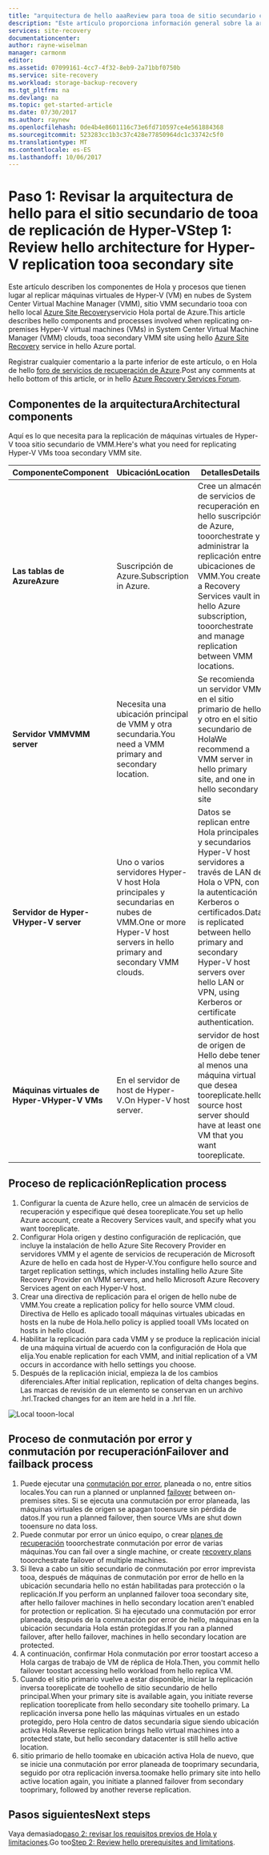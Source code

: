 ```yaml
---
title: "arquitectura de hello aaaReview para tooa de sitio secundario con Azure Site Recovery para la replicación Hyper-V | Documentos de Microsoft"
description: "Este artículo proporciona información general sobre la arquitectura de hello para la replicación de máquinas virtuales de Hyper-V tooa secundaria System Center VMM sitio local con Azure Site Recovery."
services: site-recovery
documentationcenter: 
author: rayne-wiselman
manager: carmonm
editor: 
ms.assetid: 07099161-4cc7-4f32-8eb9-2a71bbf0750b
ms.service: site-recovery
ms.workload: storage-backup-recovery
ms.tgt_pltfrm: na
ms.devlang: na
ms.topic: get-started-article
ms.date: 07/30/2017
ms.author: raynew
ms.openlocfilehash: 0de4b4e8601116c73e6fd710597ce4e561884368
ms.sourcegitcommit: 523283cc1b3c37c428e77850964dc1c33742c5f0
ms.translationtype: MT
ms.contentlocale: es-ES
ms.lasthandoff: 10/06/2017
---
```

# <a name="step-1-review-hello-architecture-for-hyper-v-replication-tooa-secondary-site"></a><span data-ttu-id="be220-103">Paso 1: Revisar la arquitectura de hello para el sitio secundario de tooa de replicación de Hyper-V</span><span class="sxs-lookup"><span data-stu-id="be220-103">Step 1: Review hello architecture for Hyper-V replication tooa secondary site</span></span>

<span data-ttu-id="be220-104">Este artículo describen los componentes de Hola y procesos que tienen lugar al replicar máquinas virtuales de Hyper-V (VM) en nubes de System Center Virtual Machine Manager (VMM), sitio VMM secundario tooa con hello local [Azure Site Recovery](site-recovery-overview.md)servicio Hola portal de Azure.</span><span class="sxs-lookup"><span data-stu-id="be220-104">This article describes hello components and processes involved when replicating on-premises Hyper-V virtual machines (VMs) in System Center Virtual Machine Manager (VMM) clouds, tooa secondary VMM site using hello [Azure Site Recovery](site-recovery-overview.md) service in hello Azure portal.</span></span>

<span data-ttu-id="be220-105">Registrar cualquier comentario a la parte inferior de este artículo, o en Hola de hello [foro de servicios de recuperación de Azure](https://social.msdn.microsoft.com/forums/azure/home?forum=hypervrecovmgr).</span><span class="sxs-lookup"><span data-stu-id="be220-105">Post any comments at hello bottom of this article, or in hello [Azure Recovery Services Forum](https://social.msdn.microsoft.com/forums/azure/home?forum=hypervrecovmgr).</span></span>



## <a name="architectural-components"></a><span data-ttu-id="be220-106">Componentes de la arquitectura</span><span class="sxs-lookup"><span data-stu-id="be220-106">Architectural components</span></span>

<span data-ttu-id="be220-107">Aquí es lo que necesita para la replicación de máquinas virtuales de Hyper-V tooa sitio secundario de VMM.</span><span class="sxs-lookup"><span data-stu-id="be220-107">Here's what you need for replicating Hyper-V VMs tooa secondary VMM site.</span></span>

<span data-ttu-id="be220-108">**Componente**</span><span class="sxs-lookup"><span data-stu-id="be220-108">**Component**</span></span> | <span data-ttu-id="be220-109">**Ubicación**</span><span class="sxs-lookup"><span data-stu-id="be220-109">**Location**</span></span> | <span data-ttu-id="be220-110">**Detalles**</span><span class="sxs-lookup"><span data-stu-id="be220-110">**Details**</span></span>
--- | --- | ---
<span data-ttu-id="be220-111">**Las tablas de Azure**</span><span class="sxs-lookup"><span data-stu-id="be220-111">**Azure**</span></span> | <span data-ttu-id="be220-112">Suscripción de Azure.</span><span class="sxs-lookup"><span data-stu-id="be220-112">Subscription in Azure.</span></span> | <span data-ttu-id="be220-113">Cree un almacén de servicios de recuperación en hello suscripción de Azure, tooorchestrate y administrar la replicación entre ubicaciones de VMM.</span><span class="sxs-lookup"><span data-stu-id="be220-113">You create a Recovery Services vault in hello Azure subscription, tooorchestrate and manage replication between VMM locations.</span></span>
<span data-ttu-id="be220-114">**Servidor VMM**</span><span class="sxs-lookup"><span data-stu-id="be220-114">**VMM server**</span></span> | <span data-ttu-id="be220-115">Necesita una ubicación principal de VMM y otra secundaria.</span><span class="sxs-lookup"><span data-stu-id="be220-115">You need a VMM primary and secondary location.</span></span> | <span data-ttu-id="be220-116">Se recomienda un servidor VMM en el sitio primario de hello y otro en el sitio secundario de Hola</span><span class="sxs-lookup"><span data-stu-id="be220-116">We recommend a VMM server in hello primary site, and one in hello secondary site</span></span> 
<span data-ttu-id="be220-117">**Servidor de Hyper-V**</span><span class="sxs-lookup"><span data-stu-id="be220-117">**Hyper-V server**</span></span> |  <span data-ttu-id="be220-118">Uno o varios servidores Hyper-V host Hola principales y secundarias en nubes de VMM.</span><span class="sxs-lookup"><span data-stu-id="be220-118">One or more Hyper-V host servers in hello primary and secondary VMM clouds.</span></span> | <span data-ttu-id="be220-119">Datos se replican entre Hola principales y secundarios Hyper-V host servidores a través de LAN de Hola o VPN, con la autenticación Kerberos o certificados.</span><span class="sxs-lookup"><span data-stu-id="be220-119">Data is replicated between hello primary and secondary Hyper-V host servers over hello LAN or VPN, using Kerberos or certificate authentication.</span></span>  
<span data-ttu-id="be220-120">**Máquinas virtuales de Hyper-V**</span><span class="sxs-lookup"><span data-stu-id="be220-120">**Hyper-V VMs**</span></span> | <span data-ttu-id="be220-121">En el servidor de host de Hyper-V.</span><span class="sxs-lookup"><span data-stu-id="be220-121">On Hyper-V host server.</span></span> | <span data-ttu-id="be220-122">servidor de host de origen de Hello debe tener al menos una máquina virtual que desea tooreplicate.</span><span class="sxs-lookup"><span data-stu-id="be220-122">hello source host server should have at least one VM that you want tooreplicate.</span></span>

## <a name="replication-process"></a><span data-ttu-id="be220-123">Proceso de replicación</span><span class="sxs-lookup"><span data-stu-id="be220-123">Replication process</span></span>

1. <span data-ttu-id="be220-124">Configurar la cuenta de Azure hello, cree un almacén de servicios de recuperación y especifique qué desea tooreplicate.</span><span class="sxs-lookup"><span data-stu-id="be220-124">You set up hello Azure account, create a Recovery Services vault, and specify what you want tooreplicate.</span></span>
2. <span data-ttu-id="be220-125">Configurar Hola origen y destino configuración de replicación, que incluye la instalación de hello Azure Site Recovery Provider en servidores VMM y el agente de servicios de recuperación de Microsoft Azure de hello en cada host de Hyper-V.</span><span class="sxs-lookup"><span data-stu-id="be220-125">You configure hello source and target replication settings, which includes installing hello Azure Site Recovery Provider on VMM servers, and hello Microsoft Azure Recovery Services agent on each Hyper-V host.</span></span>
3. <span data-ttu-id="be220-126">Crear una directiva de replicación para el origen de hello nube de VMM.</span><span class="sxs-lookup"><span data-stu-id="be220-126">You create a replication policy for hello source VMM cloud.</span></span> <span data-ttu-id="be220-127">Directiva de Hello es aplicado tooall máquinas virtuales ubicadas en hosts en la nube de Hola.</span><span class="sxs-lookup"><span data-stu-id="be220-127">hello policy is applied tooall VMs located on hosts in hello cloud.</span></span>
4. <span data-ttu-id="be220-128">Habilitar la replicación para cada VMM y se produce la replicación inicial de una máquina virtual de acuerdo con la configuración de Hola que elija.</span><span class="sxs-lookup"><span data-stu-id="be220-128">You enable replication for each VMM, and initial replication of a VM occurs in accordance with hello settings you choose.</span></span>
5. <span data-ttu-id="be220-129">Después de la replicación inicial, empieza la de los cambios diferenciales.</span><span class="sxs-lookup"><span data-stu-id="be220-129">After initial replication, replication of delta changes begins.</span></span> <span data-ttu-id="be220-130">Las marcas de revisión de un elemento se conservan en un archivo .hrl.</span><span class="sxs-lookup"><span data-stu-id="be220-130">Tracked changes for an item are held in a .hrl file.</span></span>


![Local tooon-local](./media/vmm-to-vmm-walkthrough-architecture/arch-onprem-onprem.png)

## <a name="failover-and-failback-process"></a><span data-ttu-id="be220-132">Proceso de conmutación por error y conmutación por recuperación</span><span class="sxs-lookup"><span data-stu-id="be220-132">Failover and failback process</span></span>

1. <span data-ttu-id="be220-133">Puede ejecutar una [conmutación por error](site-recovery-failover.md), planeada o no, entre sitios locales.</span><span class="sxs-lookup"><span data-stu-id="be220-133">You can run a planned or unplanned [failover](site-recovery-failover.md) between on-premises sites.</span></span> <span data-ttu-id="be220-134">Si se ejecuta una conmutación por error planeada, las máquinas virtuales de origen se apagan tooensure sin pérdida de datos.</span><span class="sxs-lookup"><span data-stu-id="be220-134">If you run a planned failover, then source VMs are shut down tooensure no data loss.</span></span>
2. <span data-ttu-id="be220-135">Puede conmutar por error un único equipo, o crear [planes de recuperación](site-recovery-create-recovery-plans.md) tooorchestrate conmutación por error de varias máquinas.</span><span class="sxs-lookup"><span data-stu-id="be220-135">You can fail over a single machine, or create [recovery plans](site-recovery-create-recovery-plans.md) tooorchestrate failover of multiple machines.</span></span>
4. <span data-ttu-id="be220-136">Si lleva a cabo un sitio secundario de conmutación por error imprevista tooa, después de máquinas de conmutación por error de hello en la ubicación secundaria hello no están habilitadas para protección o la replicación.</span><span class="sxs-lookup"><span data-stu-id="be220-136">If you perform an unplanned failover tooa secondary site, after hello failover machines in hello secondary location aren't enabled for protection or replication.</span></span> <span data-ttu-id="be220-137">Si ha ejecutado una conmutación por error planeada, después de la conmutación por error de hello, máquinas en la ubicación secundaria Hola están protegidas.</span><span class="sxs-lookup"><span data-stu-id="be220-137">If you ran a planned failover, after hello failover, machines in hello secondary location are protected.</span></span>
5. <span data-ttu-id="be220-138">A continuación, confirmar Hola conmutación por error toostart acceso a Hola cargas de trabajo de VM de réplica de Hola.</span><span class="sxs-lookup"><span data-stu-id="be220-138">Then, you commit hello failover toostart accessing hello workload from hello replica VM.</span></span>
6. <span data-ttu-id="be220-139">Cuando el sitio primario vuelve a estar disponible, iniciar la replicación inversa tooreplicate de toohello de sitio secundario de hello principal.</span><span class="sxs-lookup"><span data-stu-id="be220-139">When your primary site is available again, you initiate reverse replication tooreplicate from hello secondary site toohello primary.</span></span> <span data-ttu-id="be220-140">La replicación inversa pone hello las máquinas virtuales en un estado protegido, pero Hola centro de datos secundaria sigue siendo ubicación activa Hola.</span><span class="sxs-lookup"><span data-stu-id="be220-140">Reverse replication brings hello virtual machines into a protected state, but hello secondary datacenter is still hello active location.</span></span>
7. <span data-ttu-id="be220-141">sitio primario de hello toomake en ubicación activa Hola de nuevo, que se inicie una conmutación por error planeada de tooprimary secundaria, seguido por otra replicación inversa.</span><span class="sxs-lookup"><span data-stu-id="be220-141">toomake hello primary site into hello active location again, you initiate a planned failover from secondary tooprimary, followed by another reverse replication.</span></span>



## <a name="next-steps"></a><span data-ttu-id="be220-142">Pasos siguientes</span><span class="sxs-lookup"><span data-stu-id="be220-142">Next steps</span></span>

<span data-ttu-id="be220-143">Vaya demasiado[paso 2: revisar los requisitos previos de Hola y limitaciones](vmm-to-vmm-walkthrough-prerequisites.md).</span><span class="sxs-lookup"><span data-stu-id="be220-143">Go too[Step 2: Review hello prerequisites and limitations](vmm-to-vmm-walkthrough-prerequisites.md).</span></span>
